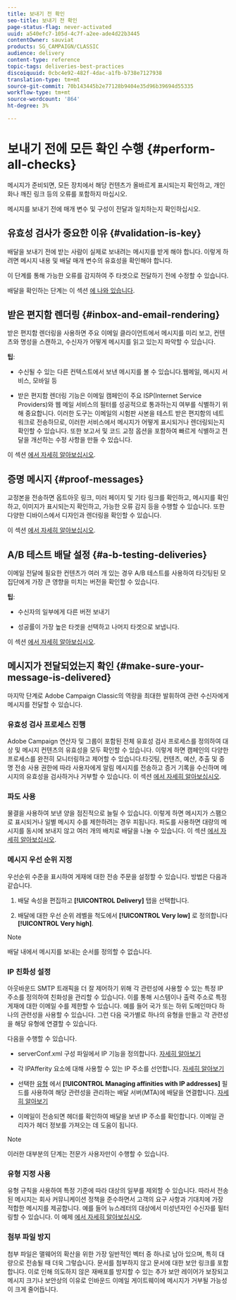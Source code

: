 ```yaml
---
title: 보내기 전 확인
seo-title: 보내기 전 확인
page-status-flag: never-activated
uuid: a540efc7-105d-4c7f-a2ee-ade4d22b3445
contentOwner: sauviat
products: SG_CAMPAIGN/CLASSIC
audience: delivery
content-type: reference
topic-tags: deliveries-best-practices
discoiquuid: 0cbc4e92-482f-4dac-a1fb-b738e7127938
translation-type: tm+mt
source-git-commit: 70b143445b2e77128b9404e35d96b39694d55335
workflow-type: tm+mt
source-wordcount: '864'
ht-degree: 3%

---
```



# 보내기 전에 모든 확인 수행 {#perform-all-checks}

메시지가 준비되면, 모든 장치에서 해당 컨텐츠가 올바르게 표시되는지 확인하고, 개인화나 깨진 링크 등의 오류를 포함하지 마십시오.

메시지를 보내기 전에 매개 변수 및 구성이 전달과 일치하는지 확인하십시오.

## 유효성 검사가 중요한 이유 {#validation-is-key}

배달을 보내기 전에 받는 사람이 실제로 보내려는 메시지를 받게 해야 합니다. 이렇게 하려면 메시지 내용 및 배달 매개 변수의 유효성을 확인해야 합니다.

이 단계를 통해 가능한 오류를 감지하여 주 타겟으로 전달하기 전에 수정할 수 있습니다.

배달을 확인하는 단계는 이 섹션 [에 나와 있습니다](../../delivery/using/steps-validating-the-delivery.md).

## 받은 편지함 렌더링 {#inbox-and-email-rendering}

받은 편지함 렌더링을 사용하면 주요 이메일 클라이언트에서 메시지를 미리 보고, 컨텐츠와 명성을 스캔하고, 수신자가 어떻게 메시지를 읽고 있는지 파악할 수 있습니다.

**팁**:

* 수신될 수 있는 다른 컨텍스트에서 보낸 메시지를 볼 수 있습니다.웹메일, 메시지 서비스, 모바일 등

* 받은 편지함 렌더링 기능은 이메일 캠페인이 주요 ISP(Internet Service Providers)와 웹 메일 서비스의 필터를 성공적으로 통과하는지 여부를 식별하기 위해 중요합니다. 이러한 도구는 이메일의 시험판 사본을 테스트 받은 편지함의 네트워크로 전송하므로, 이러한 서비스에서 메시지가 어떻게 표시되거나 렌더링되는지 확인할 수 있습니다. 또한 보고서 및 코드 교정 옵션을 포함하여 빠르게 식별하고 전달을 개선하는 수정 사항을 만들 수 있습니다.

이 섹션 [에서 자세히 알아보십시오](../../delivery/using/inbox-rendering.md).

## 증명 메시지 {#proof-messages}

교정본을 전송하면 옵트아웃 링크, 미러 페이지 및 기타 링크를 확인하고, 메시지를 확인하고, 이미지가 표시되는지 확인하고, 가능한 오류 감지 등을 수행할 수 있습니다. 또한 다양한 디바이스에서 디자인과 렌더링을 확인할 수 있습니다.

이 섹션 [에서 자세히 알아보십시오](../../delivery/using/steps-validating-the-delivery.md#sending-a-proof).

## A/B 테스트 배달 설정 {#a-b-testing-deliveries}

이메일 전달에 필요한 컨텐츠가 여러 개 있는 경우 A/B 테스트를 사용하여 타깃팅된 모집단에게 가장 큰 영향을 미치는 버전을 확인할 수 있습니다.

**팁**:

* 수신자의 일부에게 다른 버전 보내기

* 성공률이 가장 높은 타겟을 선택하고 나머지 타겟으로 보냅니다.

이 섹션 [에서 자세히 알아보십시오](../../workflow/using/a-b-testing.md).

## 메시지가 전달되었는지 확인 {#make-sure-your-message-is-delivered}

마지막 단계로 Adobe Campaign Classic의 역량을 최대한 발휘하여 관련 수신자에게 메시지를 전달할 수 있습니다.

### 유효성 검사 프로세스 진행

Adobe Campaign 연산자 및 그룹이 포함된 전체 유효성 검사 프로세스를 정의하여 대상 및 메시지 컨텐츠의 유효성을 모두 확인할 수 있습니다. 이렇게 하면 캠페인의 다양한 프로세스를 완전히 모니터링하고 제어할 수 있습니다.타깃팅, 컨텐츠, 예산, 추출 및 증명 전송 사용 권한에 따라 사용자에게 알림 메시지를 전송하고 증거 기록을 수신하며 메시지의 유효성을 검사하거나 거부할 수 있습니다. 이 섹션 [에서 자세히 알아보십시오](../../campaign/using/marketing-campaign-approval.md#approval-process).

### 파도 사용

물결을 사용하여 보낸 양을 점진적으로 늘릴 수 있습니다. 이렇게 하면 메시지가 스팸으로 표시되거나 일별 메시지 수를 제한하려는 경우 피됩니다. 파도를 사용하면 대량의 메시지를 동시에 보내지 않고 여러 개의 배치로 배달을 나눌 수 있습니다. 이 섹션 [에서 자세히 알아보십시오](../../delivery/using/steps-sending-the-delivery.md#sending-using-multiple-waves).

### 메시지 우선 순위 지정

우선순위 수준을 표시하여 게재에 대한 전송 주문을 설정할 수 있습니다. 방법은 다음과 같습니다.

1. 배달 속성을 편집하고 **[!UICONTROL Delivery]** 탭을 선택합니다.

1. 배달에 대한 우선 순위 레벨을 척도에서 **[!UICONTROL Very low]** 로 정의합니다 **[!UICONTROL Very high]**.

>[!NOTE]
>
>배달 내에서 메시지를 보내는 순서를 정의할 수 없습니다.

### IP 친화성 설정

아웃바운드 SMTP 트래픽을 더 잘 제어하기 위해 각 관련성에 사용할 수 있는 특정 IP 주소를 정의하여 친화성을 관리할 수 있습니다. 이를 통해 시스템이나 출력 주소로 특정 게재에 대한 이메일 수를 제한할 수 있습니다. 예를 들어 국가 또는 하위 도메인마다 하나의 관련성을 사용할 수 있습니다. 그런 다음 국가별로 하나의 유형을 만들고 각 관련성을 해당 유형에 연결할 수 있습니다.

다음을 수행할 수 있습니다.

* serverConf.xml 구성 파일에서 IP 기능을 정의합니다. [자세히 알아보기](../../installation/using/configuring-campaign-server.md#managing-outbound-smtp-traffic-with-affinities)

* 각 IPAfferity 요소에 대해 사용할 수 있는 IP 주소를 선언합니다. [자세히 알아보기](../../installation/using/email-deliverability.md#list-of-ip-addresses-to-use)

* 선택한 [유형](../../campaign/using/about-campaign-typologies.md) 에서 **[!UICONTROL Managing affinities with IP addresses]** 필드를 사용하여 해당 관련성을 관리하는 배달 서버(MTA)에 배달을 연결합니다. [자세히 알아보기](../../campaign/using/applying-rules.md#control-outgoing-smtp-traffic)

* 이메일이 전송되면 헤더를 확인하여 배달을 보낸 IP 주소를 확인합니다. 이메일 관리자가 헤더 정보를 가져오는 데 도움이 됩니다.

>[!NOTE]
>
>이러한 대부분의 단계는 전문가 사용자만이 수행할 수 있습니다.

### 유형 지정 사용

유형 규칙을 사용하여 특정 기준에 따라 대상의 일부를 제외할 수 있습니다. 따라서 전송된 메시지는 회사 커뮤니케이션 정책을 준수하면서 고객의 요구 사항과 기대치에 가장 적합한 메시지를 제공합니다. 예를 들어 뉴스레터의 대상에서 미성년자인 수신자를 필터링할 수 있습니다. 이 예제 [에서 자세히 알아보십시오](../../campaign/using/filtering-rules.md).

### 첨부 파일 방지

첨부 파일은 맬웨어의 확산을 위한 가장 일반적인 벡터 중 하나로 남아 있으며, 특히 대량으로 전송될 때 더욱 그렇습니다. 문서를 첨부하지 않고 문서에 대한 보안 링크를 포함합니다. 이로 인해 의도하지 않은 재배포를 방지할 수 있는 추가 보안 레이어가 보장되고 메시지 크기나 보안상의 이유로 인바운드 이메일 게이트웨이에 메시지가 거부될 가능성이 크게 줄어듭니다.
